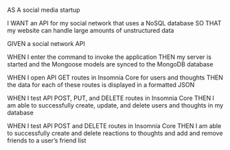 AS A social media startup

I WANT an API for my social network that uses a NoSQL database
SO THAT my website can handle large amounts of unstructured data

GIVEN a social network API

WHEN I enter the command to invoke the application
THEN my server is started and the Mongoose models are synced to the MongoDB database

WHEN I open API GET routes in Insomnia Core for users and thoughts
THEN the data for each of these routes is displayed in a formatted JSON

WHEN I test API POST, PUT, and DELETE routes in Insomnia Core
THEN I am able to successfully create, update, and delete users and thoughts in my database

WHEN I test API POST and DELETE routes in Insomnia Core
THEN I am able to successfully create and delete reactions to thoughts and add and remove friends to a user’s friend list
